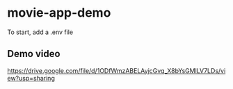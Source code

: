 # movie-app-demo

To start, add a .env file

## Demo video

https://drive.google.com/file/d/1ODfWmzABELAyjcGvq_X8bYsGMlLV7LDs/view?usp=sharing
